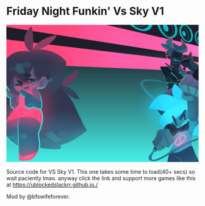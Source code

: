 # Friday Night Funkin' Vs Sky V1

![Sky V1 Banner](https://github.com/repositoryrepos/Sarvente-FNF-Mod-V1/blob/main/img/skin-funkin-cardbordtoast.jpg)

Source code for VS Sky V1.
This one takes some time to load(40+ secs) so wait paciently lmao.
anyway click the link and support more games like this at https://ublockedslackrr.github.io./


Mod by @bfswifeforever.
